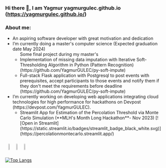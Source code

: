 ### Hi there 👋, I am Yagmur yagmurgulec.github.io (https://yagmurgulec.github.io/)
### About me: 
<ul>
  <li>An aspiring software developer with great motivation and dedication</li>
  <li>I’m currently doing a master's computer science (Expected graduation date May 2024)
    <ul> Some final project during my master's
      <li>Implementation of missing data imputation with  Iterative Soft-Thresholding Algorithm  in Python (Pattern Recognition) (https://github.com/YagmurGULEC/py-soft-impute)</li>
      <li> Full-stack Flask application with Postgresql to post events with prerequisites, accept participants to those events and notify them if they don't meet the requirements before deadline (https://github.com/YagmurGULEC/py-soft-impute)</li>
    </ul>
  </li>
  <li>I’m currently working on developing web applications integrating cloud technologies for high performance for hackathons on Devpost (https://devpost.com/YagmurGULEC).
    <ul>
      <li>Streamlit App for Estimation of the Percolation Threshold via Monte Carlo Simulation (**MLH's Month Long Hackathon**- Nov 2023) [![Open in Streamlit](https://static.streamlit.io/badges/streamlit_badge_black_white.svg)](https://percolationmontecarlo.streamlit.app/)</li>
    </ul>
  </li>
</ul>

<div class="image-container" style="display: flex; 
 margin-right: 100;
  width: 50%;
  padding: 10px;"> 
 <img src="https://cdn.jsdelivr.net/gh/devicons/devicon/icons/python/python-original-wordmark.svg" style="width: 10%; height: auto;"> 
 <img src="https://cdn.jsdelivr.net/gh/devicons/devicon/icons/flask/flask-original-wordmark.svg"  style="width: 10%; height: auto;"> 
 <img src="https://cdn.jsdelivr.net/gh/devicons/devicon/icons/postgresql/postgresql-original-wordmark.svg" style="width: 10%; height: auto;">
</div>


[![Top Langs](https://github-readme-stats.vercel.app/api/top-langs/?username=YagmurGULEC&hide=css,scss,html&layout=donut-vertical)](https://github.com/YagmurGULEC/github-readme-stats)



